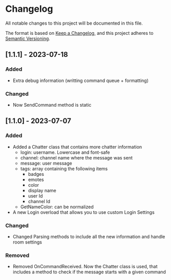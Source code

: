 # Changelog
All notable changes to this project will be documented in this file.

The format is based on [Keep a Changelog](https://keepachangelog.com/en/1.0.0/),
and this project adheres to [Semantic Versioning](https://semver.org/spec/v2.0.0.html).

## [1.1.1] - 2023-07-18

### Added
- Extra debug information (writting command queue + formatting)

### Changed
- Now SendCommand method is static

## [1.1.0] - 2023-07-07

### Added
- Added a Chatter class that contains more chatter information
    - login: username. Lowercase and font-safe
    - channel: channel name where the message was sent
    - message: user message
    - tags: array containing the following items
        - badges
        - emotes
        - color
        - display name
        - user Id
        - channel Id
    - GetNameColor: can be normalized
- A new Login overload that allows you to use custom Login Settings

### Changed
- Changed Parsing methods to include all the new information and handle room settings

### Removed
- Removed OnCommandReceived. Now the Chatter class is used, that includes a method to check if the message starts with a given command
